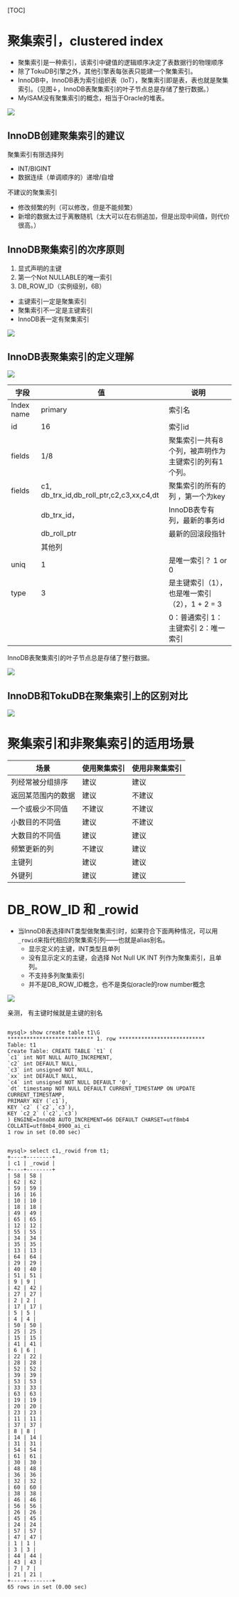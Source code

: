 [TOC]

# 聚集索引，clustered index

- 聚集索引是一种索引，该索引中键值的逻辑顺序决定了表数据行的物理顺序
- 除了TokuDB引擎之外，其他引擎表每张表只能建一个聚集索引。
- InnoDB中，InnoDB表为索引组织表（IoT），聚集索引即是表，表也就是聚集索引。（见图↓，InnoDB表聚集索引的叶子节点总是存储了整行数据。）
- MyISAM没有聚集索引的概念，相当于Oracle的堆表。

 

![ ](.pics/B+树叶子节点示意.png)

 

 

## InnoDB创建聚集索引的建议

聚集索引有限选择列

- INT/BIGINT
- 数据连续（单调顺序的）递增/自增

不建议的聚集索引

- 修改频繁的列（可以修改，但是不能频繁）
- 新增的数据太过于离散随机（太大可以在右侧追加，但是出现中间值，则代价很高。）

 

## InnoDB聚集索引的次序原则

1. 显式声明的主键
2. 第一个Not NULLABLE的唯一索引
3. DB_ROW_ID（实例级别，6B）

 

- 主键索引一定是聚集索引
- 聚集索引不一定是主键索引
- InnoDB表一定有聚集索引

 

![ ](.pics/image-20200901092435649.png)

 

 

## InnoDB表聚集索引的定义理解

![ ](.pics/clip_image003-1598923435755.png)

 

| 字段        | 值                                        | 说明                                                 |
| ----------- | ----------------------------------------- | ---------------------------------------------------- |
| Index  name | primary                                   | 索引名                                               |
| id          | 16                                        | 索引id                                               |
| fields      | 1/8                                       | 聚集索引一共有8个列，被声明作为主键索引的列有1个列。 |
| fields      | c1,  db_trx_id,db_roll_ptr,c2,c3,xx,c4,dt | 聚集索引的所有的列 ，第一个为key                     |
|             | db_trx_id，                               | InnoDB表专有列，最新的事务id                         |
|             | db_roll_ptr                               | 最新的回滚段指针                                     |
|             | 其他列                                    |                                                      |
| uniq        | 1                                         | 是唯一索引？ 1 or 0                                  |
| type        | 3                                         | 是主键索引（1），也是唯一索引（2），1 + 2 = 3        |
|             |                                           | 0：普通索引  1：主键索引  2：唯一索引                |

InnoDB表聚集索引的叶子节点总是存储了整行数据。

 

 

![ ](.pics/clip_image004.png)

 

 

## InnoDB和TokuDB在聚集索引上的区别对比

![ ](.pics/clip_image005.png)

 

 

 

# 聚集索引和非聚集索引的适用场景

| 场景               | 使用聚集索引 | 使用非聚集索引 |
| ------------------ | ------------ | -------------- |
| 列经常被分组排序   | 建议         | 建议           |
| 返回某范围内的数据 | 建议         | 不建议         |
| 一个或极少不同值   | 不建议       | 不建议         |
| 小数目的不同值     | 建议         | 不建议         |
| 大数目的不同值     | 建议         | 建议           |
| 频繁更新的列       | 不建议       | 建议           |
| 主键列             | 建议         | 建议           |
| 外键列             | 建议         | 建议           |

 

# DB_ROW_ID 和 _rowid

- 当InnoDB表选择INT类型做聚集索引时，如果符合下面两种情况，可以用`_rowid`来指代相应的聚集索引列——也就是alias别名。
  - 显示定义的主键，INT类型且单列
  - 没有显示定义的主键，会选择 Not Null UK INT 列作为聚集索引，且单列。
  - 不支持多列聚集索引
  - 并不是DB_ROW_ID概念，也不是类似oracle的row number概念

 

![ ](.pics/clip_image007.png)

 

亲测， 有主键时候就是主键的别名

```
 
mysql> show create table t1\G
*************************** 1. row ***************************
Table: t1
Create Table: CREATE TABLE `t1` (
`c1` int NOT NULL AUTO_INCREMENT,
`c2` int DEFAULT NULL,
`c3` int unsigned NOT NULL,
`xx` int DEFAULT NULL,
`c4` int unsigned NOT NULL DEFAULT '0',
`dt` timestamp NOT NULL DEFAULT CURRENT_TIMESTAMP ON UPDATE CURRENT_TIMESTAMP,
PRIMARY KEY (`c1`),
KEY `c2` (`c2`,`c3`),
KEY `c2_2` (`c2`,`c3`)
) ENGINE=InnoDB AUTO_INCREMENT=66 DEFAULT CHARSET=utf8mb4 COLLATE=utf8mb4_0900_ai_ci
1 row in set (0.00 sec)
 
 
mysql> select c1,_rowid from t1;
+----+--------+
| c1 | _rowid |
+----+--------+
| 58 | 58 |
| 62 | 62 |
| 59 | 59 |
| 16 | 16 |
| 10 | 10 |
| 18 | 18 |
| 49 | 49 |
| 65 | 65 |
| 12 | 12 |
| 55 | 55 |
| 34 | 34 |
| 35 | 35 |
| 13 | 13 |
| 64 | 64 |
| 29 | 29 |
| 40 | 40 |
| 51 | 51 |
| 9 | 9 |
| 42 | 42 |
| 27 | 27 |
| 2 | 2 |
| 17 | 17 |
| 5 | 5 |
| 4 | 4 |
| 50 | 50 |
| 25 | 25 |
| 15 | 15 |
| 41 | 41 |
| 6 | 6 |
| 22 | 22 |
| 28 | 28 |
| 52 | 52 |
| 39 | 39 |
| 53 | 53 |
| 33 | 33 |
| 63 | 63 |
| 19 | 19 |
| 20 | 20 |
| 23 | 23 |
| 11 | 11 |
| 37 | 37 |
| 8 | 8 |
| 14 | 14 |
| 31 | 31 |
| 54 | 54 |
| 61 | 61 |
| 30 | 30 |
| 48 | 48 |
| 36 | 36 |
| 32 | 32 |
| 60 | 60 |
| 38 | 38 |
| 46 | 46 |
| 56 | 56 |
| 26 | 26 |
| 45 | 45 |
| 24 | 24 |
| 57 | 57 |
| 47 | 47 |
| 1 | 1 |
| 3 | 3 |
| 44 | 44 |
| 43 | 43 |
| 7 | 7 |
| 21 | 21 |
+----+--------+
65 rows in set (0.00 sec)
```